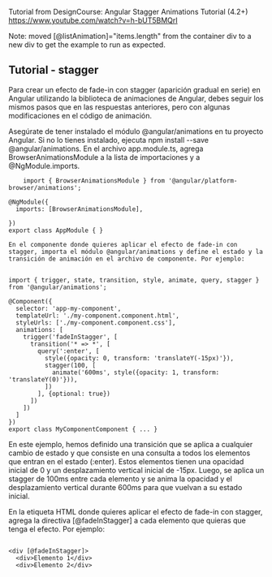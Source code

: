 Tutorial from DesignCourse: Angular Stagger Animations Tutorial (4.2+)
https://www.youtube.com/watch?v=h-bUT5BMQrI

Note: moved [@listAnimation]="items.length" from the container div to a new div to get the example to run as expected.

## Tutorial - stagger

Para crear un efecto de fade-in con stagger (aparición gradual en serie) en Angular utilizando la biblioteca de animaciones de Angular, debes seguir los mismos pasos que en las respuestas anteriores, pero con algunas modificaciones en el código de animación.

Asegúrate de tener instalado el módulo @angular/animations en tu proyecto Angular. Si no lo tienes instalado, ejecuta npm install --save @angular/animations.
    En el archivo app.module.ts, agrega BrowserAnimationsModule a la lista de importaciones y a @NgModule.imports.
    
``` 
    import { BrowserAnimationsModule } from '@angular/platform-browser/animations';

@NgModule({
  imports: [BrowserAnimationsModule],
 
})
export class AppModule { }

```
    En el componente donde quieres aplicar el efecto de fade-in con stagger, importa el módulo @angular/animations y define el estado y la transición de animación en el archivo de componente. Por ejemplo:
    
```

import { trigger, state, transition, style, animate, query, stagger } from '@angular/animations';

@Component({
  selector: 'app-my-component',
  templateUrl: './my-component.component.html',
  styleUrls: ['./my-component.component.css'],
  animations: [
    trigger('fadeInStagger', [
      transition('* => *', [
        query(':enter', [
          style({opacity: 0, transform: 'translateY(-15px)'}),
          stagger(100, [
            animate('600ms', style({opacity: 1, transform: 'translateY(0)'})),
          ])
        ], {optional: true})
      ])
    ])
  ]
})
export class MyComponentComponent { ... }

```


En este ejemplo, hemos definido una transición que se aplica a cualquier cambio de estado y que consiste en una consulta a todos los elementos que entran en el estado (:enter). Estos elementos tienen una opacidad inicial de 0 y un desplazamiento vertical inicial de -15px. Luego, se aplica un stagger de 100ms entre cada elemento y se anima la opacidad y el desplazamiento vertical durante 600ms para que vuelvan a su estado inicial.

En la etiqueta HTML donde quieres aplicar el efecto de fade-in con stagger, agrega la directiva [@fadeInStagger] a cada elemento que quieras que tenga el efecto. Por ejemplo:
    
```

<div [@fadeInStagger]>
  <div>Elemento 1</div>
  <div>Elemento 2</div>

```


